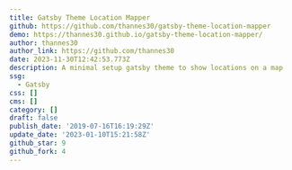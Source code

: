 ```yaml
---
title: Gatsby Theme Location Mapper
github: https://github.com/thannes30/gatsby-theme-location-mapper
demo: https://thannes30.github.io/gatsby-theme-location-mapper/
author: thannes30
author_link: https://github.com/thannes30
date: 2023-11-30T12:42:53.773Z
description: A minimal setup gatsby theme to show locations on a map
ssg:
  - Gatsby
css: []
cms: []
category: []
draft: false
publish_date: '2019-07-16T16:19:29Z'
update_date: '2023-01-10T15:21:58Z'
github_star: 9
github_fork: 4
---
```

